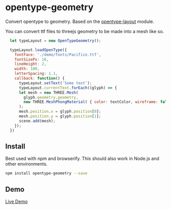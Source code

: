 # opentype-geometry
Convert opentype to geometry. Based on the [opentype-layout](https://www.npmjs.com/package/opentype-layout) module.

You can convert ttf files to threejs geometry to be made into a mesh like so.
```javascript
  let typeLayout = new OpenTypeGeometry();

  typeLayout.loadOpenType({
    fontFace: './demo/fonts/Pacifico.ttf',
    fontSizePx: 16,
    lineHeight: 2,
    width: 100,
    letterSpacing: 1.1,
    callback: function() {
      typeLayout.setText('Some text');
      typeLayout.currentText.forEach((glyph) => {
      let mesh = new THREE.Mesh(
        glyph.geometry.geometry, 
        new THREE.MeshPhongMaterial( { color: textColor, wireframe: false }) 
      );
      mesh.position.x = glyph.position[0];
      mesh.position.y = glyph.position[1];
      scene.add(mesh);
    });
  })
```

## Install 

Best used with npm and browserify. This should also work in Node.js and other environments.

```sh
npm install opentype-geometry --save
```
## Demo 

[Live Demo](http://nascherman.github.io/open-type-layout/)


